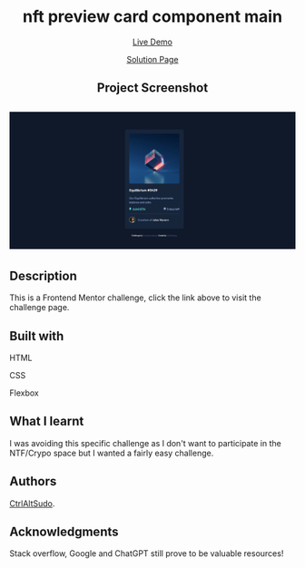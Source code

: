 <h1 align="center">nft preview card component main</h1>
<p align="center"> <a align="center" href="https://ctrlaltsudo.github.io/nft-preview-card-component-main/">Live Demo</a><p>
<p align="center"> <a align="center" href="https://www.frontendmentor.io/solutions/nft-preview-card-component-main-fyG9IbqACa">Solution Page</a><p>
<h2 align="center">Project Screenshot<h2>
<p align="center">
  <img src="./images/screenshot.png" alt="project screen shot"></img>
</p>


## Description

This is a Frontend Mentor challenge, click the link above to visit the challenge page. 

## Built with 

<p>HTML<p>
<p>CSS<p>
<p>Flexbox<p>

## What I learnt 
I was avoiding this specific challenge as I don't want to participate in the NTF/Crypo space but I wanted a fairly easy challenge.


## Authors

<a href="https://github.com/CtrlAltSudo">CtrlAltSudo</a>.

## Acknowledgments 

Stack overflow, Google and ChatGPT still prove to be valuable resources! 